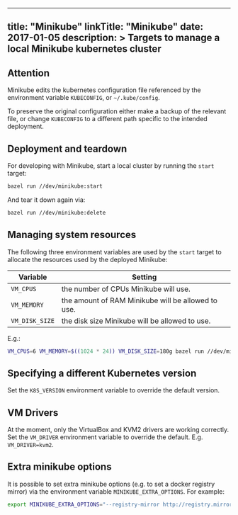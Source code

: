   
---
title: "Minikube"
linkTitle: "Minikube"
date: 2017-01-05
description: >
   Targets to manage a local Minikube kubernetes cluster
---

## Attention

Minikube edits the kubernetes configuration file referenced by the
environment variable `KUBECONFIG`, or `~/.kube/config`.

To preserve the original configuration either make a backup of the
relevant file, or change `KUBECONFIG` to a different path specific to
the intended deployment.

## Deployment and teardown

For developing with Minikube, start a local cluster by running the `start` target:

```sh
bazel run //dev/minikube:start
```

And tear it down again via:

```sh
bazel run //dev/minikube:delete
```

## Managing system resources

The following three environment variables are used by the `start`
target to allocate the resources used by the deployed Minikube:

| Variable | Setting |
| --- | --- |
| `VM_CPUS` | the number of CPUs Minikube will use. |
| `VM_MEMORY` | the amount of RAM Minikube will be allowed to use. |
| `VM_DISK_SIZE` | the disk size Minikube will be allowed to use. |

E.g.:

```sh
VM_CPUS=6 VM_MEMORY=$((1024 * 24)) VM_DISK_SIZE=180g bazel run //dev/minikube:start
```

## Specifying a different Kubernetes version

Set the `K8S_VERSION` environment variable to override the default version.

## VM Drivers

At the moment, only the VirtualBox and KVM2 drivers are working correctly. Set the `VM_DRIVER`
environment variable to override the default. E.g. `VM_DRIVER=kvm2`.

## Extra minikube options

It is possible to set extra minikube options (e.g. to set a docker registry
mirror) via the environment variable `MINIKUBE_EXTRA_OPTIONS`.  For example:
```sh
export MINIKUBE_EXTRA_OPTIONS="--registry-mirror http://registry.mirror.example:5000/"
```
